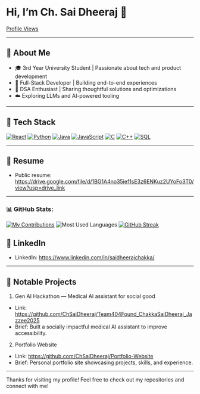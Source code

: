 # Hi, I’m Ch. Sai Dheeraj 👋

[Profile Views](https://komarev.com/ghpvc/?username=ChSaiDheeraj&label=Profile%20views&color=0e75b6&style=flat)

---

## 🌟 About Me

- 🎓 3rd Year University Student | Passionate about tech and product development  
- 🚀 Full-Stack Developer | Building end-to-end experiences  
- 🔢 DSA Enthusiast | Sharing thoughtful solutions and optimizations  
- ☁️ Exploring LLMs and AI-powered tooling

---

## 🧰 Tech Stack

[![React](https://img.shields.io/badge/React-20232A?style=for-the-badge&logo=react&logoColor=61DAFB)](https://react.dev)
[![Python](https://img.shields.io/badge/Python-3776AB?style=for-the-badge&logo=python&logoColor=white)](https://www.python.org/)
[![Java](https://img.shields.io/badge/Java-ED8B00?style=for-the-badge&logo=java&logoColor=white)](https://www.oracle.com/java/)
[![JavaScript](https://img.shields.io/badge/JavaScript-F7DF1E?style=for-the-badge&logo=javascript&logoColor=black)](https://developer.mozilla.org/en-US/docs/Web/JavaScript)
[![C](https://img.shields.io/badge/C-00599C?style=for-the-badge&logo=c&logoColor=white)](https://en.wikipedia.org/wiki/C_(programming_language))
[![C++](https://img.shields.io/badge/C%2B%2B-00599C?style=for-the-badge&logo=c%2B%2B&logoColor=white)](https://isocpp.org/)
[![SQL](https://img.shields.io/badge/SQL-4479A1?style=for-the-badge&logo=sql&logoColor=white)](https://www.mysql.com/)

---

## 📎 Resume

- Public resume: https://drive.google.com/file/d/1BG1A4no35ief1sE3z6ENKuz2UYoFo3T0/view?usp=drive_link

---

### 📊 GitHub Stats:

[![My Contributions](https://github-readme-activity-graph.vercel.app/graph?username=ChSaiDheeraj&theme=dracula)](https://github.com/ChSaiDheeraj/github-readme-activity-graph)
  ![Most Used Languages](https://github-readme-stats.vercel.app/api/top-langs/?username=ChSaiDheeraj&layout=compact&theme=github_dark&langs_count=6)
    [![GitHub Streak](https://streak-stats.demolab.com/?user=ChSaiDheeraj&theme=dark&background=000000)](https://git.io/streak-stats)


## 💬 LinkedIn

- LinkedIn: https://www.linkedin.com/in/saidheerajchakka/

---

## 🚀 Notable Projects

1) Gen AI Hackathon — Medical AI assistant for social good  
- Link: https://github.com/ChSaiDheeraj/Team404Found_ChakkaSaiDheeraj_Jazzee2025  
- Brief: Built a socially impactful medical AI assistant to improve accessibility.

2) Portfolio Website  
- Link: https://github.com/ChSaiDheeraj/Portfolio-Website  
- Brief: Personal portfolio site showcasing projects, skills, and experience.

---

Thanks for visiting my profile! Feel free to check out my repositories and connect with me!
